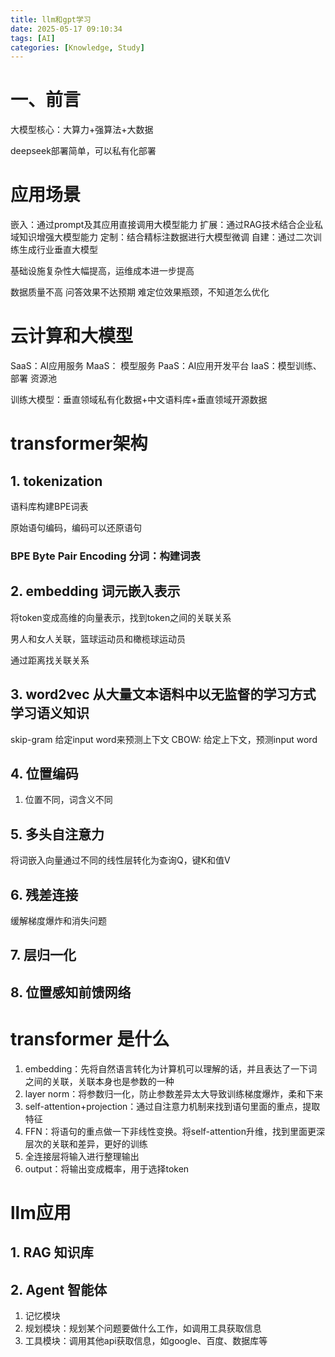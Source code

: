 ```yaml
---
title: llm和gpt学习
date: 2025-05-17 09:10:34
tags: [AI]
categories: [Knowledge, Study]
---
```


# 一、前言

大模型核心：大算力+强算法+大数据

deepseek部署简单，可以私有化部署

# 应用场景

嵌入：通过prompt及其应用直接调用大模型能力
扩展：通过RAG技术结合企业私域知识增强大模型能力
定制：结合精标注数据进行大模型微调
自建：通过二次训练生成行业垂直大模型

基础设施复杂性大幅提高，运维成本进一步提高

数据质量不高 问答效果不达预期 难定位效果瓶颈，不知道怎么优化


# 云计算和大模型

SaaS：AI应用服务
MaaS： 模型服务
PaaS：AI应用开发平台
IaaS：模型训练、部署
      资源池

训练大模型：垂直领域私有化数据+中文语料库+垂直领域开源数据

# transformer架构

## 1. tokenization

语料库构建BPE词表

原始语句编码，编码可以还原语句

### BPE Byte Pair Encoding 分词：构建词表

## 2. embedding 词元嵌入表示

将token变成高维的向量表示，找到token之间的关联关系

男人和女人关联，篮球运动员和橄榄球运动员

通过距离找关联关系

## 3. word2vec 从大量文本语料中以无监督的学习方式学习语义知识

skip-gram 给定input word来预测上下文
CBOW: 给定上下文，预测input word

## 4. 位置编码

1. 位置不同，词含义不同

## 5. 多头自注意力

将词嵌入向量通过不同的线性层转化为查询Q，键K和值V

## 6. 残差连接

缓解梯度爆炸和消失问题

## 7. 层归一化

## 8. 位置感知前馈网络


# transformer 是什么

1. embedding：先将自然语言转化为计算机可以理解的话，并且表达了一下词之间的关联，关联本身也是参数的一种
2. layer norm：将参数归一化，防止参数差异太大导致训练梯度爆炸，柔和下来
3. self-attention+projection：通过自注意力机制来找到语句里面的重点，提取特征
4. FFN：将语句的重点做一下非线性变换。将self-attention升维，找到里面更深层次的关联和差异，更好的训练
5. 全连接层将输入进行整理输出
6. output：将输出变成概率，用于选择token

# llm应用

## 1. RAG 知识库

## 2. Agent 智能体

1. 记忆模块
2. 规划模块：规划某个问题要做什么工作，如调用工具获取信息
3. 工具模块：调用其他api获取信息，如google、百度、数据库等
